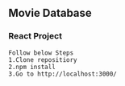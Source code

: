 ## Movie Database
 
### React Project 

```
Follow below Steps
1.Clone repositiory
2.npm install
3.Go to http://localhost:3000/
```

